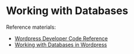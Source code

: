 # Working with Databases

Reference materials:
- [Wordpress Developer Code Reference](https://developer.wordpress.org/reference/classes/wpdb/)
- [Working with Databases in Wordpress](https://www.sitepoint.com/working-with-databases-in-wordpress/)
